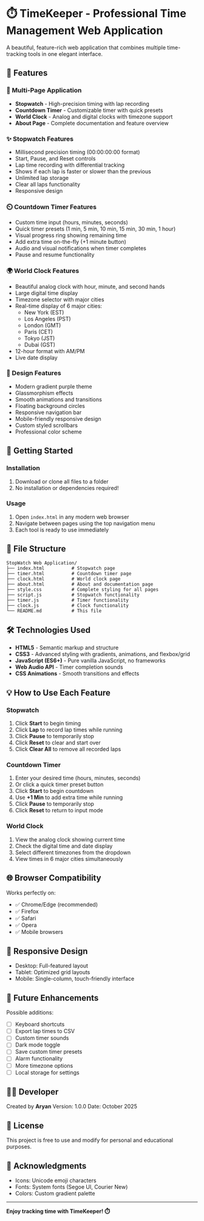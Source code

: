 # ⏱️ TimeKeeper - Professional Time Management Web Application

A beautiful, feature-rich web application that combines multiple time-tracking tools in one elegant interface.

## 🌟 Features

### 📱 Multi-Page Application
- **Stopwatch** - High-precision timing with lap recording
- **Countdown Timer** - Customizable timer with quick presets
- **World Clock** - Analog and digital clocks with timezone support
- **About Page** - Complete documentation and feature overview

### ✨ Stopwatch Features
- Millisecond precision timing (00:00:00:00 format)
- Start, Pause, and Reset controls
- Lap time recording with differential tracking
- Shows if each lap is faster or slower than the previous
- Unlimited lap storage
- Clear all laps functionality
- Responsive design

### ⏲️ Countdown Timer Features
- Custom time input (hours, minutes, seconds)
- Quick timer presets (1 min, 5 min, 10 min, 15 min, 30 min, 1 hour)
- Visual progress ring showing remaining time
- Add extra time on-the-fly (+1 minute button)
- Audio and visual notifications when timer completes
- Pause and resume functionality

### 🌍 World Clock Features
- Beautiful analog clock with hour, minute, and second hands
- Large digital time display
- Timezone selector with major cities
- Real-time display of 6 major cities:
  - New York (EST)
  - Los Angeles (PST)
  - London (GMT)
  - Paris (CET)
  - Tokyo (JST)
  - Dubai (GST)
- 12-hour format with AM/PM
- Live date display

### 🎨 Design Features
- Modern gradient purple theme
- Glassmorphism effects
- Smooth animations and transitions
- Floating background circles
- Responsive navigation bar
- Mobile-friendly responsive design
- Custom styled scrollbars
- Professional color scheme

## 🚀 Getting Started

### Installation
1. Download or clone all files to a folder
2. No installation or dependencies required!

### Usage
1. Open `index.html` in any modern web browser
2. Navigate between pages using the top navigation menu
3. Each tool is ready to use immediately

## 📁 File Structure

```
StopWatch Web Application/
├── index.html          # Stopwatch page
├── timer.html          # Countdown timer page
├── clock.html          # World clock page
├── about.html          # About and documentation page
├── style.css           # Complete styling for all pages
├── script.js           # Stopwatch functionality
├── timer.js            # Timer functionality
├── clock.js            # Clock functionality
└── README.md           # This file
```

## 🛠️ Technologies Used

- **HTML5** - Semantic markup and structure
- **CSS3** - Advanced styling with gradients, animations, and flexbox/grid
- **JavaScript (ES6+)** - Pure vanilla JavaScript, no frameworks
- **Web Audio API** - Timer completion sounds
- **CSS Animations** - Smooth transitions and effects

## 💡 How to Use Each Feature

### Stopwatch
1. Click **Start** to begin timing
2. Click **Lap** to record lap times while running
3. Click **Pause** to temporarily stop
4. Click **Reset** to clear and start over
5. Click **Clear All** to remove all recorded laps

### Countdown Timer
1. Enter your desired time (hours, minutes, seconds)
2. Or click a quick timer preset button
3. Click **Start** to begin countdown
4. Use **+1 Min** to add extra time while running
5. Click **Pause** to temporarily stop
6. Click **Reset** to return to input mode

### World Clock
1. View the analog clock showing current time
2. Check the digital time and date display
3. Select different timezones from the dropdown
4. View times in 6 major cities simultaneously

## 🌐 Browser Compatibility

Works perfectly on:
- ✅ Chrome/Edge (recommended)
- ✅ Firefox
- ✅ Safari
- ✅ Opera
- ✅ Mobile browsers

## 📱 Responsive Design

- Desktop: Full-featured layout
- Tablet: Optimized grid layouts
- Mobile: Single-column, touch-friendly interface

## 🎯 Future Enhancements

Possible additions:
- [ ] Keyboard shortcuts
- [ ] Export lap times to CSV
- [ ] Custom timer sounds
- [ ] Dark mode toggle
- [ ] Save custom timer presets
- [ ] Alarm functionality
- [ ] More timezone options
- [ ] Local storage for settings

## 👨‍💻 Developer

Created by **Aryan**
Version: 1.0.0
Date: October 2025

## 📄 License

This project is free to use and modify for personal and educational purposes.

## 🙏 Acknowledgments

- Icons: Unicode emoji characters
- Fonts: System fonts (Segoe UI, Courier New)
- Colors: Custom gradient palette

---

**Enjoy tracking time with TimeKeeper! ⏱️**
